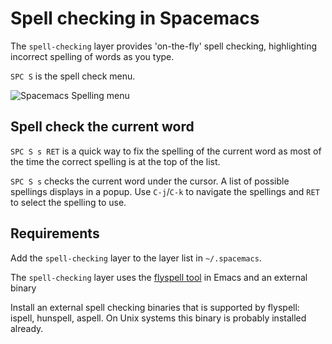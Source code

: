 # Spell checking in Spacemacs

The `spell-checking` layer provides 'on-the-fly' spell checking, highlighting incorrect spelling of words as you type.

`SPC S` is the spell check menu.

![Spacemacs Spelling menu](https://raw.githubusercontent.com/practicalli/graphic-design/live/editors/spacemacs/screenshots/spacemacs-spelling-menu.png)


## Spell check the current word

`SPC S s RET` is a quick way to fix the spelling of the current word as most of the time the correct spelling is at the top of the list.

`SPC S s` checks the current word under the cursor.  A list of possible spellings displays in a popup.  Use `C-j`/`C-k` to navigate the spellings and `RET` to select the spelling to use.


## Requirements

Add the `spell-checking` layer to the layer list in `~/.spacemacs`.

The `spell-checking` layer uses the [flyspell tool](https://github.com/emacs-mirror/emacs/blob/master/lisp/textmodes/flyspell.el) in Emacs and an external binary

Install an external spell checking binaries that is supported by flyspell: ispell, hunspell, aspell.  On Unix systems this binary is probably installed already.
